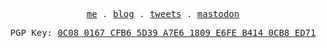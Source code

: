 <p align="center">
  <samp>
  <a href="https://github.com/biningo">me</a> .
  <a href="https://github.com/biningo">blog</a> .
  <a href="https://twitter.com/biningo2">tweets</a> .
  <a href="https://m.cmx.im/@icepan">mastodon</a>
  </samp>
</p>

<p align="center">
  <samp>
  	PGP Key: <a href="https://keybase.io/wuyue">0C08 0167 CFB6 5D39 A7E6 1809 E6FE B414 0CB8 ED71</a>
  </samp>
</p>
